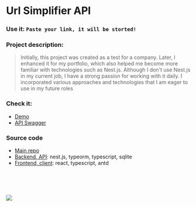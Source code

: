# Url Simplifier API

### Use it: `Paste your link, it will be storted!`

### Project description: 
> Initially, this project was created as a test for a company. Later, I enhanced it for my portfolio, which also helped me become more familiar with technologies such as Nest.js. Although I don't use Nest.js in my current job, I have a strong passion for working with it daily. I incorporated various approaches and technologies that I am eager to use in my future roles

### Check it:

- [Demo](3-n.in/6)
- [API Swagger](3-n.in/7)

### Source code

- [Main repo](3-n.in/3)
- [Backend, API](3-n.in/2): nest.js, typeorm, typescript, sqlite
- [Frontend, client](3-n.in/4): react, typescript, antd

<br>
<br>
<br>

![](https://i.ibb.co/9cr8V0S/Screenshot-2024-05-22-at-1-06-33.png)
